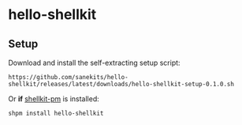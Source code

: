 # hello-shellkit

## Setup

Download and install the self-extracting setup script:

    https://github.com/sanekits/hello-shellkit/releases/latest/downloads/hello-shellkit-setup-0.1.0.sh

Or **if** [shellkit-pm](https://github.com/sanekits/shellkit-pm) is installed:

    shpm install hello-shellkit

##
